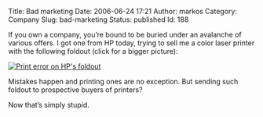 Title: Bad marketing
Date: 2006-06-24 17:21
Author: markos
Category: Company
Slug: bad-marketing
Status: published
Id: 188

<html>
 <body>
  <div>
   <p>
    If you own a company, you’re bound to be buried under an avalanche of various offers. I got one from HP today, trying to sell me a color laser printer with the following foldout (click for a bigger picture):
   </p>
   <p>
    <a href="http://www.marela.si/photos/7039/?original" title="Full size picture">
     <img alt="Print error on HP's foldout" src="http://static.marela.si/users0/markos/2/Dhkv4lp6mpC2gzRgcAzdfaaFSnc.jpg"/>
    </a>
   </p>
   <p>
    Mistakes happen and printing ones are no exception. But sending such foldout to prospective buyers of printers?
   </p>
   <p>
    Now that’s simply stupid.
   </p>
  </div>
 </body>
</html>